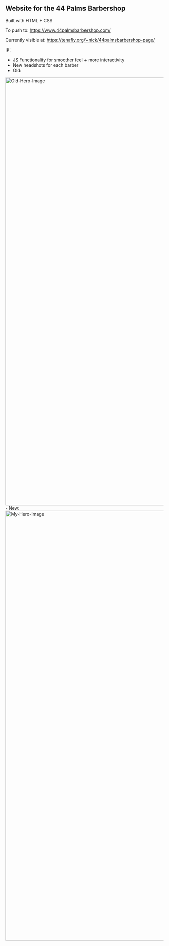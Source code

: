 ## Website for the 44 Palms Barbershop

Built with HTML + CSS

To push to: https://www.44palmsbarbershop.com/

Currently visible at: https://tenafly.org/~nick/44palmsbarbershop-page/

IP: 
- JS Functionality for smoother feel + more interactivity
- New headshots for each barber
- Old:
<img width="1355" alt="Old-Hero-Image" src="https://github.com/user-attachments/assets/1322927e-b076-4740-8125-ccb22b8b42de">
- New: 
<img width="1363" alt="My-Hero-Image" src="https://github.com/user-attachments/assets/8e1afa7b-71e2-44da-97cd-67a783703da0">
